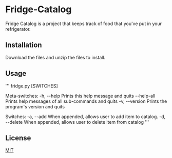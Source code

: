 # Fridge-Catalog
Fridge Catalog is a project that keeps track of food that you've put in your refrigerator.

## Installation
Download the files and unzip the files to install.

## Usage
'''
fridge.py [SWITCHES]

Meta-switches:
    -h, --help         Prints this help message and quits
    --help-all         Prints help messages of all sub-commands and quits
    -v, --version      Prints the program's version and quits

Switches:
    -a, --add          When appended, allows user to add item to catalog.
    -d, --delete       When appended, allows user to delete item from catalog
'''

## License
[MIT](https://choosealicense.com/licenses/mit/)
